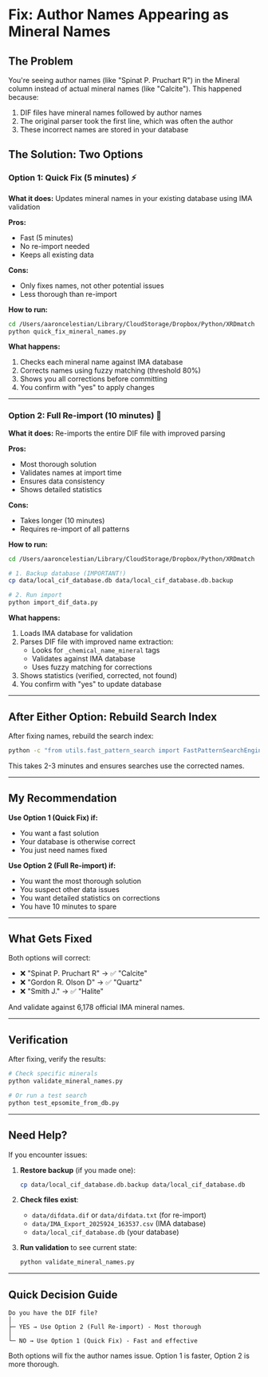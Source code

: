 # Fix: Author Names Appearing as Mineral Names

## The Problem

You're seeing author names (like "Spinat P. Pruchart R") in the Mineral column instead of actual mineral names (like "Calcite"). This happened because:

1. DIF files have mineral names followed by author names
2. The original parser took the first line, which was often the author
3. These incorrect names are stored in your database

## The Solution: Two Options

### Option 1: Quick Fix (5 minutes) ⚡

**What it does:** Updates mineral names in your existing database using IMA validation

**Pros:**
- Fast (5 minutes)
- No re-import needed
- Keeps all existing data

**Cons:**
- Only fixes names, not other potential issues
- Less thorough than re-import

**How to run:**
```bash
cd /Users/aaroncelestian/Library/CloudStorage/Dropbox/Python/XRDmatch
python quick_fix_mineral_names.py
```

**What happens:**
1. Checks each mineral name against IMA database
2. Corrects names using fuzzy matching (threshold 80%)
3. Shows you all corrections before committing
4. You confirm with "yes" to apply changes

---

### Option 2: Full Re-import (10 minutes) 🔄

**What it does:** Re-imports the entire DIF file with improved parsing

**Pros:**
- Most thorough solution
- Validates names at import time
- Ensures data consistency
- Shows detailed statistics

**Cons:**
- Takes longer (10 minutes)
- Requires re-import of all patterns

**How to run:**
```bash
cd /Users/aaroncelestian/Library/CloudStorage/Dropbox/Python/XRDmatch

# 1. Backup database (IMPORTANT!)
cp data/local_cif_database.db data/local_cif_database.db.backup

# 2. Run import
python import_dif_data.py
```

**What happens:**
1. Loads IMA database for validation
2. Parses DIF file with improved name extraction:
   - Looks for `_chemical_name_mineral` tags
   - Validates against IMA database
   - Uses fuzzy matching for corrections
3. Shows statistics (verified, corrected, not found)
4. You confirm with "yes" to update database

---

## After Either Option: Rebuild Search Index

After fixing names, rebuild the search index:

```bash
python -c "from utils.fast_pattern_search import FastPatternSearchEngine; engine = FastPatternSearchEngine(); engine.build_search_index(force_rebuild=True)"
```

This takes 2-3 minutes and ensures searches use the corrected names.

---

## My Recommendation

**Use Option 1 (Quick Fix) if:**
- You want a fast solution
- Your database is otherwise correct
- You just need names fixed

**Use Option 2 (Full Re-import) if:**
- You want the most thorough solution
- You suspect other data issues
- You want detailed statistics on corrections
- You have 10 minutes to spare

---

## What Gets Fixed

Both options will correct:
- ❌ "Spinat P. Pruchart R" → ✅ "Calcite"
- ❌ "Gordon R. Olson D" → ✅ "Quartz"
- ❌ "Smith J." → ✅ "Halite"

And validate against 6,178 official IMA mineral names.

---

## Verification

After fixing, verify the results:

```bash
# Check specific minerals
python validate_mineral_names.py

# Or run a test search
python test_epsomite_from_db.py
```

---

## Need Help?

If you encounter issues:

1. **Restore backup** (if you made one):
   ```bash
   cp data/local_cif_database.db.backup data/local_cif_database.db
   ```

2. **Check files exist**:
   - `data/difdata.dif` or `data/difdata.txt` (for re-import)
   - `data/IMA_Export_2025924_163537.csv` (IMA database)
   - `data/local_cif_database.db` (your database)

3. **Run validation** to see current state:
   ```bash
   python validate_mineral_names.py
   ```

---

## Quick Decision Guide

```
Do you have the DIF file?
│
├─ YES → Use Option 2 (Full Re-import) - Most thorough
│
└─ NO → Use Option 1 (Quick Fix) - Fast and effective
```

Both options will fix the author names issue. Option 1 is faster, Option 2 is more thorough.
